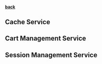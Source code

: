 #### [back](../Redis_Main.md)


## Cache Service

## Cart Management Service

## Session Management Service
